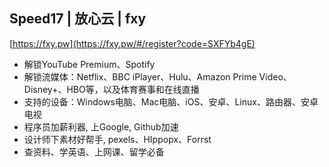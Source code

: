 ## Speed17 | 放心云 | fxy

[https://fxy.pw](https://fxy.pw/#/register?code=SXFYb4gE) 

- 解锁YouTube Premium、Spotify 
- 解锁流媒体：Netflix、BBC iPlayer、Hulu、Amazon Prime Video、Disney+、HBO等，以及体育赛事和在线直播  
- 支持的设备：Windows电脑、Mac电脑、iOS、安卓、Linux、路由器、安卓电视  
- 程序员加薪利器, 上Google, Github加速  
- 设计师下素材好帮手, pexels、HIppopx、Forrst
- 查资料、学英语、上网课、留学必备  